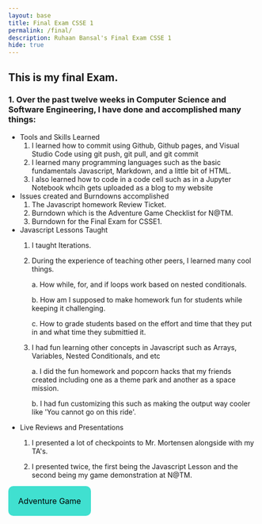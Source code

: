 ```yaml
---
layout: base
title: Final Exam CSSE 1
permalink: /final/
description: Ruhaan Bansal's Final Exam CSSE 1
hide: true
---
```


## This is my final Exam.

### 1. Over the past twelve weeks in Computer Science and Software Engineering, I have done and accomplished many things: 

- Tools and Skills Learned 
    1. I learned how to commit using Github, Github pages, and Visual Studio Code using git push, git pull, and git commit 
    2. I learned many programming languages such as the basic fundamentals Javascript, Markdown, and a little bit of HTML. 
    3. I also learned how to code in a code cell such as in a Jupyter Notebook whcih gets uploaded as a blog to my website 
- Issues created and Burndowns accomplished
    1. The Javascript homework Review Ticket.
    2. Burndown which is the Adventure Game Checklist for N@TM.
    3. Burndown for the Final Exam for CSSE1.
- Javascript Lessons Taught
    1. I taught Iterations.
    2. During the experience of teaching other peers, I learned many cool things.
        
        a. How while, for, and if loops work based on nested conditionals.

        b. How am I supposed to make homework fun for students while keeping it challenging. 

        c. How to grade students based on the effort and time that they put in and what time they submittied it.

    3. I had fun learning other concepts in Javascript such as Arrays, Variables, Nested Conditionals, and etc

        a. I did the fun homework and popcorn hacks that my friends created including one as a theme park and another as a space mission. 
        
        b. I had fun customizing this such as making the output way cooler like 'You cannot go on this ride'.
- Live Reviews and Presentations
    1. I presented a lot of checkpoints to Mr. Mortensen alongside with my TA's.

    2. I presented twice, the first being the Javascript Lesson and the second being my game demonstration at N@TM.

<a href="https://ruhaan-bansal.github.io/port_2025/gamify/adventureGame" style="display: inline-block;padding: 20px 20px; background-color: #40E0D0; color: #000000; text-decoration: none; font-size: 16px; border-radius: 10px;">Adventure Game</a>

